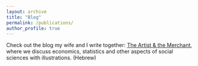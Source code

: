 ```yaml
---
layout: archive
title: "Blog"
permalink: /publications/
author_profile: true
---
```


Check out the blog my wife and I write together: [The Artist & the Merchant](https://www.artistandmerchant.com/), where we discuss economics, statistics and other aspects of social sciences with illustrations. (Hebrew)

